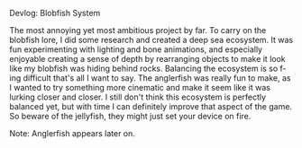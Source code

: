 Devlog: Blobfish System

The most annoying yet most ambitious project by far. To carry on the blobfish lore, I did some research and created a deep sea ecosystem. It was fun experimenting with lighting and bone animations, and especially enjoyable 
creating a sense of depth by rearranging objects to make it look like my blobfish was hiding behind rocks. Balancing the ecosystem is so f-ing difficult that's all I want to say. The anglerfish was really fun to make, as I 
wanted to try something more cinematic and make it seem like it was lurking closer and closer. I still don't think this ecosystem is perfectly balanced yet, but with time I can definitely improve that aspect of the game. So 
beware of the jellyfish, they might just set your device on fire.

Note: Anglerfish appears later on.
